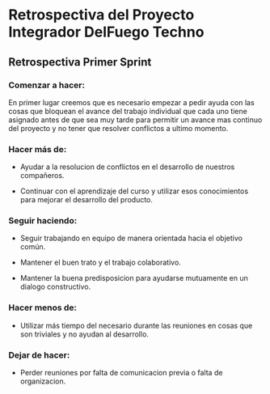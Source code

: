 # **Retrospectiva del Proyecto Integrador DelFuego Techno**

## **Retrospectiva Primer Sprint**

### **Comenzar a hacer:**

En primer lugar creemos que es necesario empezar a pedir ayuda con las cosas que bloquean el avance del trabajo individual que cada uno tiene asignado antes de que sea muy tarde para permitir un avance mas continuo del proyecto y no tener que resolver conflictos a ultimo momento.

### **Hacer más de:** 

- Ayudar a la resolucion de conflictos en el desarrollo de nuestros compañeros.

- Continuar con el aprendizaje del curso y utilizar esos conocimientos para mejorar el desarrollo del producto.

### **Seguir haciendo:**

- Seguir trabajando en equipo de manera orientada hacia el objetivo común.

- Mantener el buen trato y el trabajo colaborativo.

- Mantener la buena predisposicion para ayudarse mutuamente en un dialogo constructivo.

### **Hacer menos de:** 

- Utilizar más tiempo del necesario durante las reuniones en cosas que son triviales y no ayudan al desarrollo.

### **Dejar de hacer:**

- Perder reuniones por falta de comunicacion previa o falta de organizacion.

